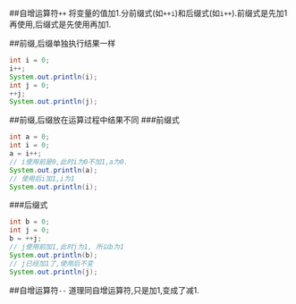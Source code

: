 ##自增运算符`++`
将变量的值加1.分前缀式(如`++i`)和后缀式(如`i++`).前缀式是先加1再使用,后缀式是先使用再加1.

##前缀,后缀单独执行结果一样
```java
int i = 0;
i++;
System.out.println(i);
int j = 0;
++j;
System.out.println(j);
```

##前缀,后缀放在运算过程中结果不同
###前缀式

```java
int a = 0;
int i = 0;
a = i++;
// i使用前是0,此时i为0不加1,a为0.
System.out.println(a);
// 使用后i加1,i为1
System.out.println(i);
```

###后缀式
```java
int b = 0;
int j = 0;
b = ++j;
// j使用前加1,此时j为1, 所以b为1
System.out.println(b);
// j已经加1了,使用后不变
System.out.println(j);
```
##自增运算符`--`
道理同自增运算符,只是加1,变成了减1.
